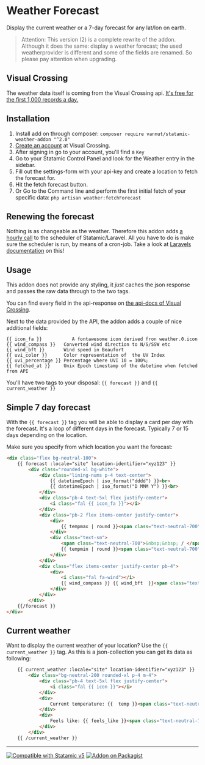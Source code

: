 # Weather Forecast

Display the current weather or a 7-day forecast for any lat/lon on earth.

> Attention: This version (2) is a complete rewrite of the addon. Although it does the same: display a weather forecast; the used weatherprovider is different and some of the fields are renamed. So please pay attention when upgrading.

## Visual Crossing
The weather data itself is coming from the Visual Crossing api. [It's free for the first 1,000 records a day.](https://www.visualcrossing.com/weather-data-editions)

## Installation
1. Install add on through composer: `composer require vannut/statamic-weather-addon "^2.0"`
2. [Create an account](https://www.visualcrossing.com/sign-up) at Visual Crossing.
3.  After signing in go to your account, you'll find a `Key`
4.  Go to your Statamic Control Panel and look for the Weather entry in the sidebar.
5. Fill out the settings-form with your api-key and create a location to fetch the forecast for.
6. Hit the fetch forecast button.
6. Or Go to the Command line and perform the first initial fetch of your specific data: `php artisan weather:fetchForecast`


## Renewing the forecast
Nothing is as changeable as the weather. Therefore this addon adds [a hourly call](https://github.com/vannut/statamic-weather-addon/blob/master/src/ServiceProvider.php#L25) to the scheduler of Statamic/Laravel.
All you have to do is make sure the scheduler is run, by means of a cron-job. Take a look at [Laravels documentation](https://laravel.com/docs/10.x/scheduling#running-the-scheduler) on this!

## Usage
This addon does not provide any styling, it _just_ caches the json response and passes the raw data through to the two tags.

You can find every field in the api-response on [the api-docs of Visual Crossing](https://www.visualcrossing.com/resources/documentation/weather-api/timeline-weather-api/).

Next to the data provided by the API, the addon adds a couple of nice additional fields:
```
{{ icon_fa }}           A fontawesome icon derived fron weather.0.icon
{{ wind_compass }}   Converted wind direction to N/S/SSW etc
{{ wind_bft }}       Wind speed in Beaufort
{{ uvi_color }}      Color representation of  the UV Index
{{ uvi_percentage }} Percentage where UVI 10 = 100%;
{{ fetched_at }}     Unix Epoch timestamp of the datetime when fetched from API
```

You'll have two tags to your disposal: `{{ forecast }}` and `{{ current_weather }}`

## Simple 7 day forecast
With the `{{ forecast }}` tag you will be able to display a card per day with the forecast.
It's a loop of different days in the forecast. Typically 7 or 15 days depending on the location.

Make sure you specify from which location you want the forecast: 
```html
<div class="flex bg-neutral-100">
    {{ forecast :locale="site" location-identifier="xyz123" }}
        <div class="rounded-xl bg-white">
            <div class="lining-nums p-4 text-center">
                {{ datetimeEpoch | iso_format("dddd") }}<br>
                {{ datetimeEpoch | iso_format("D MMM Y") }}<br>
            </div>
            <div class="pb-4 text-5xl flex justify-center">
                <i class="fal {{ icon_fa }}"></i>
            </div>
            <div class="pb-2 flex items-center justify-center">
                <div>
                    {{ tempmax | round }}<span class="text-neutral-700">&deg;C</span>
                </div>
                <div class="text-sm">
                    <span class="text-neutral-700">&nbsp;&nbsp; / </span>
                    {{ tempmin | round }}<span class="text-neutral-700">&deg;C</span>
                </div>
            </div>
            <div class="flex items-center justify-center pb-4">
                <div>
                    <i class="fal fa-wind"></i>
                    {{ wind_compass }} {{ wind_bft  }}<span class="text-neutral-700">Bft</span>
                </div>
            </div>
        </div>
    {{/forecast }}
</div>
```

## Current weather
Want to display the current weather of your location? Use the `{{ current_weather }}` tag. As this is a json-collection you can get its data as following:

```html
    {{ current_weather :locale="site" location-identifier="xyz123" }}
        <div class="bg-neutral-200 rounded-xl p-4 m-4">
            <div class="pb-4 text-5xl flex justify-center">
                <i class="fal {{ icon }}"></i>
            </div>
            <div>
                Current temperature: {{  temp }}<span class="text-neutral-700">&deg;C</span>
            </div>
            <div>
                Feels like: {{ feels_like }}<span class="text-neutral-700">&deg;C</span>
            </div>
        </div>
    {{ /current_weather }}
```

---
<p>
<a href="https://statamic.com"><img src="https://img.shields.io/badge/Statamic-5.0+-FF269E?style=for-the-badge" alt="Compatible with Statamic v5"></a>
<a href="https://packagist.org/packages/vannut/statamic-weather-addon/stats"><img src="https://img.shields.io/packagist/v/vannut/statamic-weather-addon?style=for-the-badge" alt="Addon on Packagist"></a>
</p>